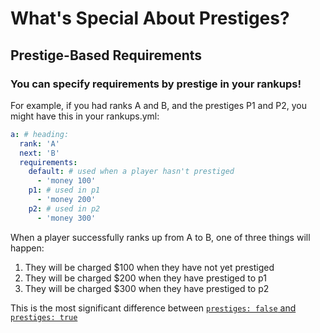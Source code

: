 # What's Special About Prestiges?  
## Prestige-Based Requirements  
### You can specify requirements by prestige in your rankups!  
For example, if you had ranks A and B, and the prestiges P1 and P2, you might have this in your rankups.yml:  
```yaml
a: # heading:
  rank: 'A'
  next: 'B'
  requirements:
    default: # used when a player hasn't prestiged
      - 'money 100'
    p1: # used in p1
      - 'money 200'
    p2: # used in p2
      - 'money 300'
```
When a player successfully ranks up from A to B, one of three things will happen:  
1. They will be charged $100 when they have not yet prestiged  
2. They will be charged $200 when they have prestiged to p1  
3. They will be charged $300 when they have prestiged to p2

This is the most significant difference between [`prestiges: false` and `prestiges: true`](https://github.com/okx-code/Rankup3/blob/master/src/main/resources/config.yml#L41-L47)
